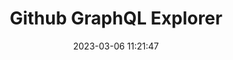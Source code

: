 ---
url: https://docs.github.com/en/graphql/overview/explorer
title: Github GraphQL Explorer
description: Great tool for creating/debugging GraphQL queries and mutations.
tags:
- graphql
- github
source: 
date: 2023-03-06 11:21:47
---